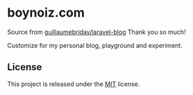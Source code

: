 # boynoiz.com

Source from [guillaumebriday/laravel-blog](https://github.com/guillaumebriday/laravel-blog) Thank you so much!

Customize for my personal blog, playground and experiment.

## License

This project is released under the [MIT](http://opensource.org/licenses/MIT) license.

